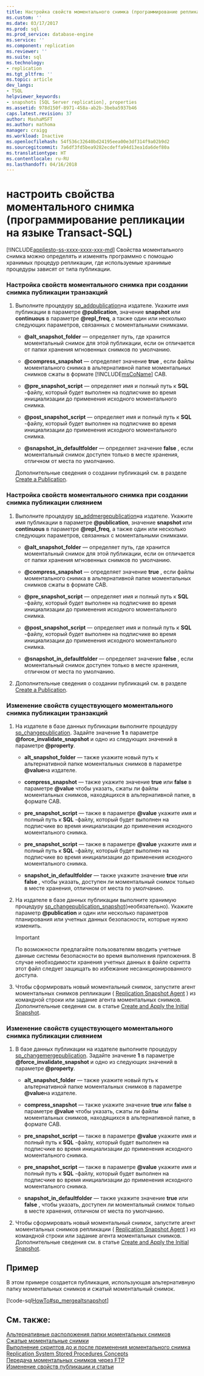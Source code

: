 ```yaml
---
title: Настройка свойств моментального снимка (программирование репликации на языке Transact-SQL) | Документация Майкрософт
ms.custom: ''
ms.date: 03/17/2017
ms.prod: sql
ms.prod_service: database-engine
ms.service: ''
ms.component: replication
ms.reviewer: ''
ms.suite: sql
ms.technology:
- replication
ms.tgt_pltfrm: ''
ms.topic: article
dev_langs:
- TSQL
helpviewer_keywords:
- snapshots [SQL Server replication], properties
ms.assetid: 978d150f-8971-458a-ab2b-3beba5937b46
caps.latest.revision: 37
author: MashaMSFT
ms.author: mathoma
manager: craigg
ms.workload: Inactive
ms.openlocfilehash: 54f536c32640bd24195eea00e3df314f9a02b9d2
ms.sourcegitcommit: 7a6df3fd5bea9282ecdeffa94d13ea1da6def80a
ms.translationtype: HT
ms.contentlocale: ru-RU
ms.lasthandoff: 04/16/2018
---
```

# <a name="configure-snapshot-properties-replication-transact-sql-programming"></a>настроить свойства моментального снимка (программирование репликации на языке Transact-SQL)
[!INCLUDE[appliesto-ss-xxxx-xxxx-xxx-md](../../../includes/appliesto-ss-xxxx-xxxx-xxx-md.md)]
  Свойства моментального снимка можно определять и изменять программно с помощью хранимых процедур репликации, где используемые хранимые процедуры зависят от типа публикации.  
  
### <a name="to-configure-snapshot-properties-when-creating-a-snapshot-or-transactional-publication"></a>Настройка свойств моментального снимка при создании снимка публикации транзакций  
  
1.  Выполните процедуру [sp_addpublication](../../../relational-databases/system-stored-procedures/sp-addpublication-transact-sql.md)на издателе. Укажите имя публикации в параметре **@publication**, значение **snapshot** или **continuous** в параметре **@repl_freq**, а также один или несколько следующих параметров, связанных с моментальными снимками.  
  
    -   **@alt_snapshot_folder** — определяет путь, где хранится моментальный снимок для этой публикации, если он отличается от папки хранения мгновенных снимков по умолчанию.  
  
    -   **@compress_snapshot** — определяет значение **true** , если файлы моментального снимка в альтернативной папке моментальных снимков сжаты в формате [!INCLUDE[msCoName](../../../includes/msconame-md.md)] CAB.  
  
    -   **@pre_snapshot_script** — определяет имя и полный путь к **SQL** -файлу, который будет выполнен на подписчике во время инициализации до применения исходного моментального снимка.  
  
    -   **@post_snapshot_script** — определяет имя и полный путь к **SQL** -файлу, который будет выполнен на подписчике во время инициализации до применения исходного моментального снимка.  
  
    -   **@snapshot_in_defaultfolder** — определяет значение **false** , если моментальный снимок доступен только в месте хранения, отличном от места по умолчанию.  
  
     Дополнительные сведения о создании публикаций см. в разделе [Create a Publication](../../../relational-databases/replication/publish/create-a-publication.md).  
  
### <a name="to-configure-snapshot-properties-when-creating-a-merge-publication"></a>Настройка свойств моментального снимка при создании снимка публикации слиянием  
  
1.  Выполните процедуру [sp_addmergepublication](../../../relational-databases/system-stored-procedures/sp-addmergepublication-transact-sql.md)на издателе. Укажите имя публикации в параметре **@publication**, значение **snapshot** или **continuous** в параметре **@repl_freq**, а также один или несколько следующих параметров, связанных с моментальными снимками.  
  
    -   **@alt_snapshot_folder** — определяет путь, где хранится моментальный снимок для этой публикации, если он отличается от папки хранения мгновенных снимков по умолчанию.  
  
    -   **@compress_snapshot** — определяет значение **true** , если файлы моментального снимка в альтернативной папке моментальных снимков сжаты в формате CAB.  
  
    -   **@pre_snapshot_script** — определяет имя и полный путь к **SQL** -файлу, который будет выполнен на подписчике во время инициализации до применения исходного моментального снимка.  
  
    -   **@post_snapshot_script** — определяет имя и полный путь к **SQL** -файлу, который будет выполнен на подписчике во время инициализации до применения исходного моментального снимка.  
  
    -   **@snapshot_in_defaultfolder** — определяет значение **false** , если моментальный снимок доступен только в месте хранения, отличном от места по умолчанию.  
  
2.  Дополнительные сведения о создании публикаций см. в разделе [Create a Publication](../../../relational-databases/replication/publish/create-a-publication.md).  
  
### <a name="to-modify-snapshot-properties-of-an-existing-snapshot-or-transactional-publication"></a>Изменение свойств существующего моментального снимка публикации транзакций  
  
1.  На издателе в базе данных публикации выполните процедуру [sp_changepublication](../../../relational-databases/system-stored-procedures/sp-changepublication-transact-sql.md). Задайте значение **1** в параметре **@force_invalidate_snapshot** и одно из следующих значений в параметре **@property**.  
  
    -   **alt_snapshot_folder** — также укажите новый путь к альтернативной папке моментальных снимков в параметре **@value**на издателе.  
  
    -   **compress_snapshot** — также укажите значение **true** или **false** в параметре **@value** чтобы указать, сжаты ли файлы моментальных снимков, находящихся в альтернативной папке, в формате CAB.  
  
    -   **pre_snapshot_script** — также в параметре **@value** укажите имя и полный путь к **SQL** -файлу, который будет выполнен на подписчике во время инициализации до применения исходного моментального снимка.  
  
    -   **pre_snapshot_script** — также в параметре **@value** укажите имя и полный путь к **SQL** -файлу, который будет выполнен на подписчике во время инициализации до применения исходного моментального снимка.  
  
    -   **snapshot_in_defaultfolder** — также укажите значение **true** или **false** , чтобы указать, доступен ли моментальный снимок только в месте хранения, отличном от места по умолчанию.  
  
2.  На издателе в базе данных публикации выполните хранимую процедуру [sp_changepublication_snapshot](../../../relational-databases/system-stored-procedures/sp-changepublication-snapshot-transact-sql.md)(необязательно). Укажите параметр **@publication** и один или несколько параметров планирования или учетных данных безопасности, которые нужно изменить.  
  
    > [!IMPORTANT]  
    >  По возможности предлагайте пользователям вводить учетные данные системы безопасности во время выполнения приложения. В случае необходимости хранения учетных данных в файле скрипта этот файл следует защищать во избежание несанкционированного доступа.  
  
3.  Чтобы сформировать новый моментальный снимок, запустите агент моментальных снимков репликации ( [Replication Snapshot Agent](../../../relational-databases/replication/agents/replication-snapshot-agent.md) ) из командной строки или задание агента моментальных снимков. Дополнительные сведения см. в статье [Create and Apply the Initial Snapshot](../../../relational-databases/replication/create-and-apply-the-initial-snapshot.md).  
  
### <a name="to-modify-snapshot-properties-of-an-existing-merge-publication"></a>Изменение свойств существующего моментального снимка публикации слиянием  
  
1.  В базе данных публикации на издателе выполните процедуру [sp_changemergepublication](../../../relational-databases/system-stored-procedures/sp-changemergepublication-transact-sql.md). Задайте значение **1** в параметре **@force_invalidate_snapshot** и одно из следующих значений в параметре **@property**.  
  
    -   **alt_snapshot_folder** — также укажите новый путь к альтернативной папке моментальных снимков в параметре **@value**на издателе.  
  
    -   **compress_snapshot** — также укажите значение **true** или **false** в параметре **@value** чтобы указать, сжаты ли файлы моментальных снимков, находящихся в альтернативной папке, в формате CAB.  
  
    -   **pre_snapshot_script** — также в параметре **@value** укажите имя и полный путь к **SQL** -файлу, который будет выполнен на подписчике во время инициализации до применения исходного моментального снимка.  
  
    -   **pre_snapshot_script** — также в параметре **@value** укажите имя и полный путь к **SQL** -файлу, который будет выполнен на подписчике во время инициализации до применения исходного моментального снимка.  
  
    -   **snapshot_in_defaultfolder** — также укажите значение **true** или **false** , чтобы указать, доступен ли моментальный снимок только в месте хранения, отличном от места по умолчанию.  
  
2.  Чтобы сформировать новый моментальный снимок, запустите агент моментальных снимков репликации ( [Replication Snapshot Agent](../../../relational-databases/replication/agents/replication-snapshot-agent.md) ) из командной строки или задание агента моментальных снимков. Дополнительные сведения см. в статье [Create and Apply the Initial Snapshot](../../../relational-databases/replication/create-and-apply-the-initial-snapshot.md).  
  
## <a name="example"></a>Пример  
 В этом примере создается публикация, использующая альтернативную папку моментальных снимков и сжатый моментальный снимок.  
  
 [!code-sql[HowTo#sp_mergealtsnapshot](../../../relational-databases/replication/codesnippet/tsql/configure-snapshot-prope_1.sql)]  
  
## <a name="see-also"></a>См. также:  
 [Альтернативные расположения папки моментальных снимков](../../../relational-databases/replication/alternate-snapshot-folder-locations.md)   
 [Сжатые моментальные снимки](../../../relational-databases/replication/compressed-snapshots.md)   
 [Выполнение скриптов до и после применения моментального снимка](../../../relational-databases/replication/execute-scripts-before-and-after-the-snapshot-is-applied.md)   
 [Replication System Stored Procedures Concepts](../../../relational-databases/replication/concepts/replication-system-stored-procedures-concepts.md)   
 [Передача моментальных снимков через FTP](../../../relational-databases/replication/transfer-snapshots-through-ftp.md)   
 [Изменение свойств публикации и статьи](../../../relational-databases/replication/publish/change-publication-and-article-properties.md)  
  
  
